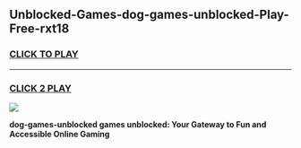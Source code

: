 
## Unblocked-Games-dog-games-unblocked-Play-Free-rxt18
<h3>
<a href="https://premium76.site?title=dog-games-unblocked&ref=22A">CLICK TO PLAY</a></h3>
<hr>

<h3>
<a href="https://premium76.site?title=dog-games-unblocked&ref=22A">CLICK 2 PLAY</a>
  
</h3>

<a href="https://premium76.site?title=dog-games-unblocked&ref=22A"><img src="https://clearcache.store/games.png"></a>


**dog-games-unblocked games unblocked: Your Gateway to Fun and Accessible Online Gaming**
